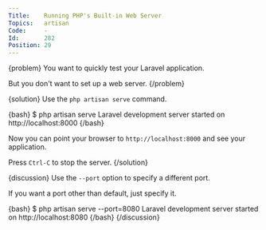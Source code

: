 ```yaml
---
Title:    Running PHP's Built-in Web Server
Topics:   artisan
Code:     -
Id:       282
Position: 29
---
```


{problem}
You want to quickly test your Laravel application.

But you don't want to set up a web server.
{/problem}

{solution}
Use the `php artisan serve` command.

{bash}
$ php artisan serve
Laravel development server started on http://localhost:8000
{/bash}

Now you can point your browser to `http://localhost:8000` and see your application.

Press `Ctrl-C` to stop the server.
{/solution}

{discussion}
Use the `--port` option to specify a different port.

If you want a port other than default, just specify it.

{bash}
$ php artisan serve --port=8080
Laravel development server started on http://localhost:8080
{/bash}
{/discussion}
